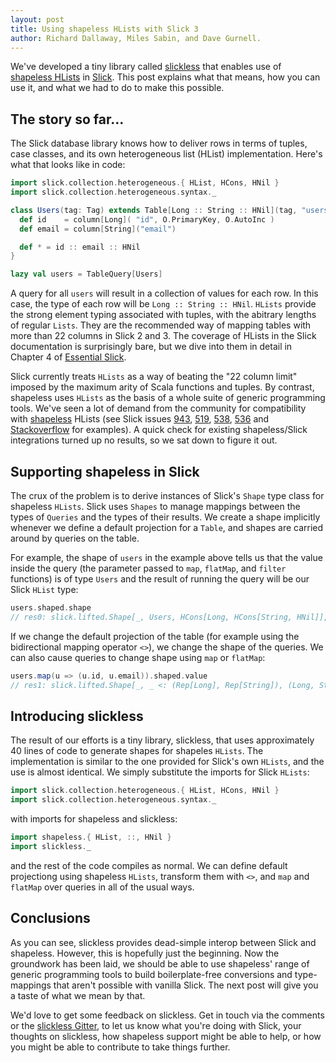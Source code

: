 ```yaml
---
layout: post
title: Using shapeless HLists with Slick 3
author: Richard Dallaway, Miles Sabin, and Dave Gurnell.
---
```


We've developed a tiny library called [slickless] that enables use of [shapeless HLists][hlist] in [Slick][slick]. This post explains what that means, how you can use it, and what we had to do to make this possible.

[Slick]: http://slick.typesafe.com/
[slickless]: https://github.com/underscoreio/slickless
[shapeless]: https://github.com/milessabin/shapeless
[example]: https://github.com/d6y/slick-shapeless-so-31764514
[hlist]: https://github.com/milessabin/shapeless/wiki/Feature-overview:-shapeless-2.0.0#heterogenous-lists
[generic]: https://github.com/milessabin/shapeless/wiki/Feature-overview:-shapeless-2.0.0#generic-representation-of-sealed-families-of-case-classes
[so]: http://stackoverflow.com/questions/31764514/using-slick-with-shapeless-hlist
[943]: https://github.com/slick/slick/issues/943
[519]: https://github.com/slick/slick/issues/519
[538]: https://github.com/slick/slick/issues/538
[536]: https://github.com/slick/slick/issues/536
[Essential Slick]: http://underscore.io/training/courses/essential-slick/
[existing-shape]: https://github.com/slick/slick/blob/e9ab33083bfa1ae642a93d4e52b4ac87b42dc917/slick/src/main/scala/slick/collection/heterogeneous/HList.scala#L130-L136
[our-shape]: https://github.com/underscoreio/slickless/blob/master/src/main/scala/slickless/HListShape.scala#L8-L33
[gitter]: https://gitter.im/underscoreio/slickless

<!-- break -->

## The story so far...

The Slick database library knows how to deliver rows in terms of tuples, case classes, and its own heterogeneous list (HList) implementation. Here's what that looks like in code:

~~~ scala
import slick.collection.heterogeneous.{ HList, HCons, HNil }
import slick.collection.heterogeneous.syntax._

class Users(tag: Tag) extends Table[Long :: String :: HNil](tag, "users") {
  def id    = column[Long]( "id", O.PrimaryKey, O.AutoInc )
  def email = column[String]("email")

  def * = id :: email :: HNil
}

lazy val users = TableQuery[Users]
~~~

A query for all `users` will result in a collection of values for each row. In this case, the type of each row will be `Long :: String :: HNil`. `HLists` provide the strong element typing associated with tuples, with the abitrary lengths of regular `Lists`. They are the recommended way of mapping tables with more than 22 columns in Slick 2 and 3. The coverage of HLists in the Slick documentation is surprisingly bare, but we dive into them in detail in Chapter 4 of [Essential Slick].

Slick currently treats `HLists` as a way of beating the "22 column limit" imposed by the maximum arity of Scala functions and tuples. By contrast, shapeless uses `HLists` as the basis of a whole suite of generic programming tools. We've seen a lot of demand from the community for compatibility with [shapeless] HLists (see Slick issues [943], [519], [538], [536] and [Stackoverflow][so] for examples). A quick check for existing shapeless/Slick integrations turned up no results, so we sat down to figure it out.

## Supporting shapeless in Slick

The crux of the problem is to derive instances of Slick's `Shape` type class for shapeless `HLists`. Slick uses `Shapes` to manage mappings between the types of `Queries` and the types of their results. We create a shape implicitly whenever we define a default projection for a `Table`, and shapes are carried around by queries on the table.

For example, the shape of `users` in the example above tells us that the value inside the query (the parameter passed to `map`, `flatMap`, and `filter` functions) is of type `Users` and the result of running the query will be our Slick `HList` type:

~~~ scala
users.shaped.shape
// res0: slick.lifted.Shape[_, Users, HCons[Long, HCons[String, HNil]], _] = ...
~~~

If we change the default projection of the table (for example using the bidirectional mapping operator `<>`), we change the shape of the queries. We can also cause queries to change shape using `map` or `flatMap`:

~~~ scala
users.map(u => (u.id, u.email)).shaped.value
// res1: slick.lifted.Shape[_, _ <: (Rep[Long], Rep[String]), (Long, String), _] = ...
~~~

## Introducing slickless

The result of our efforts is a tiny library, slickless, that uses approximately 40 lines of code to generate shapes for shapeles `HLists`. The implementation is similar to the one provided for Slick's own `HLists`, and the use is almost identical. We simply substitute the imports for Slick `HLists`:

~~~ scala
import slick.collection.heterogeneous.{ HList, HCons, HNil }
import slick.collection.heterogeneous.syntax._
~~~

with imports for shapeless and slickless:

~~~ scala
import shapeless.{ HList, ::, HNil }
import slickless._
~~~

and the rest of the code compiles as normal. We can define default projectiong using shapeless `HLists`, transform them with `<>`, and `map` and `flatMap` over queries in all of the usual ways.

## Conclusions

As you can see, slickless provides dead-simple interop between Slick and shapeless. However, this is hopefully just the beginning. Now the groundwork has been laid, we should be able to use shapeless' range of generic programming tools to build boilerplate-free conversions and type-mappings that aren't possible with vanilla Slick. The next post will give you a taste of what we mean by that.

We'd love to get some feedback on slickless. Get in touch via the comments or the [slickless Gitter][gitter], to let us know what you're doing with Slick, your thoughts on slickless, how shapeless support might be able to help, or how you might be able to contribute to take things further.
